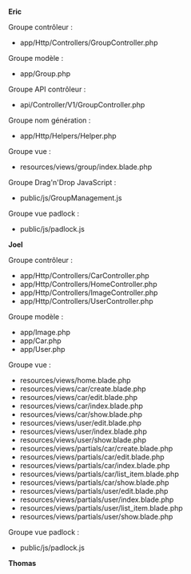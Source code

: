 __Eric__

Groupe contrôleur :
- app/Http/Controllers/GroupController.php

Groupe modèle :
- app/Group.php

Groupe API contrôleur :
- api/Controller/V1/GroupController.php

Groupe nom génération :
- app/Http/Helpers/Helper.php

Groupe vue :
- resources/views/group/index.blade.php

Groupe Drag'n'Drop JavaScript :
- public/js/GroupManagement.js

Groupe vue padlock :
- public/js/padlock.js

__Joel__

Groupe contrôleur :
- app/Http/Controllers/CarController.php
- app/Http/Controllers/HomeController.php
- app/Http/Controllers/ImageController.php
- app/Http/Controllers/UserController.php

Groupe modèle :
- app/Image.php
- app/Car.php
- app/User.php

Groupe vue :
- resources/views/home.blade.php
- resources/views/car/create.blade.php
- resources/views/car/edit.blade.php
- resources/views/car/index.blade.php
- resources/views/car/show.blade.php
- resources/views/user/edit.blade.php
- resources/views/user/index.blade.php
- resources/views/user/show.blade.php
- resources/views/partials/car/create.blade.php
- resources/views/partials/car/edit.blade.php
- resources/views/partials/car/index.blade.php
- resources/views/partials/car/list_item.blade.php
- resources/views/partials/car/show.blade.php
- resources/views/partials/user/edit.blade.php
- resources/views/partials/user/index.blade.php
- resources/views/partials/user/list_item.blade.php
- resources/views/partials/user/show.blade.php

Groupe vue padlock :
- public/js/padlock.js

__Thomas__
